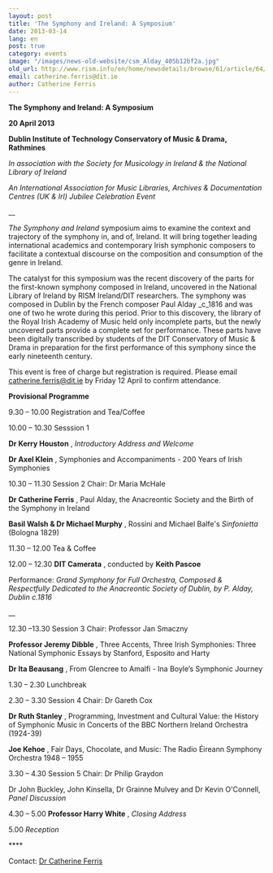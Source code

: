 ```yaml
---
layout: post
title: 'The Symphony and Ireland: A Symposium'
date: 2013-03-14
lang: en
post: true
category: events
image: "/images/news-old-website/csm_Alday_405b12bf2a.jpg"
old_url: http://www.rism.info/en/home/newsdetails/browse/61/article/64/the-symphony-and-ireland-a-symposium.html
email: catherine.ferris@dit.ie
author: Catherine Ferris
---
```


**The Symphony and Ireland:
A Symposium**

**20 April 2013**

**Dublin Institute of Technology
Conservatory of Music & Drama, Rathmines**

_In association with the Society for Musicology in Ireland & the National Library of Ireland_

_An International Association for Music Libraries, Archives & Documentation Centres (UK & Irl) Jubilee Celebration Event_

__

_The Symphony and Ireland_ symposium aims to examine the context and trajectory of the symphony in, and of, Ireland. It will bring together leading international academics and contemporary Irish symphonic composers to facilitate a contextual discourse on the composition and consumption of the genre in Ireland.

The catalyst for this symposium was the recent discovery of the parts for the first-known symphony composed in Ireland, uncovered in the National Library of Ireland by RISM Ireland/DIT researchers. The symphony was composed in Dublin by the French composer Paul Alday _c_1816 and was one of two he wrote during this period. Prior to this discovery, the library of the Royal Irish Academy of Music held only incomplete parts, but the newly uncovered parts provide a complete set for performance. These parts have been digitally transcribed by students of the DIT Conservatory of Music & Drama in preparation for the first performance of this symphony since the early nineteenth century.

This event is free of charge but registration is required. Please email [catherine.ferris@dit.ie](mailto:catherine.ferris@dit.ie) by Friday 12 April to confirm attendance.

**Provisional Programme**


9.30 – 10.00  Registration and Tea/Coffee

10.00 – 10.30 Sesssion 1

**Dr Kerry Houston** , _Introductory Address and Welcome_

**Dr Axel Klein** , Symphonies and Accompaniments - 200 Years of Irish Symphonies


10.30 – 11.30 Session 2
Chair: Dr Maria McHale

**Dr Catherine Ferris** , Paul Alday, the Anacreontic Society and the Birth of the Symphony in Ireland

**Basil Walsh & Dr Michael Murphy** , Rossini and Michael Balfe's _Sinfonietta_ (Bologna 1829)


11.30 – 12.00 Tea & Coffee

12.00 – 12.30 **DIT Camerata** , conducted by **Keith Pascoe**

Performance: _Grand Symphony for Full Orchestra, Composed & Respectfully Dedicated to the Anacreontic Society of Dublin, by P. Alday, Dublin c.1816_

__

12.30 –13.30 Session 3
Chair: Professor Jan Smaczny

**Professor Jeremy Dibble** , Three Accents, Three Irish Symphonies: Three National Symphonic Essays by Stanford, Esposito and Harty

**Dr Ita Beausang** , From Glencree to Amalfi - Ina Boyle’s Symphonic Journey


1.30 – 2.30 Lunchbreak

2.30 – 3.30  Session 4
Chair: Dr Gareth Cox

**Dr Ruth Stanley** , Programming, Investment and Cultural Value: the History of Symphonic Music in Concerts of the BBC Northern Ireland Orchestra (1924-39)

**Joe Kehoe** , Fair Days, Chocolate, and Music: The Radio Éireann Symphony Orchestra 1948 – 1955

3.30 – 4.30 Session 5
Chair: Dr Philip Graydon

Dr John Buckley, John Kinsella, Dr Grainne Mulvey and Dr Kevin O'Connell, _Panel Discussion_


4.30 – 5.00 **Professor Harry White** , _Closing Address_

5.00 _Reception_


\*\*\*\*

Contact: [Dr Catherine Ferris](mailto:catherine.ferris@dit.ie)